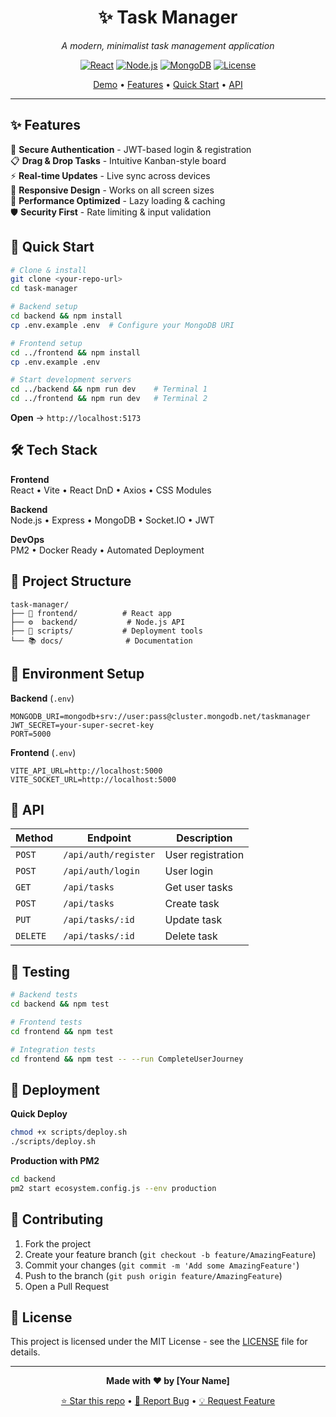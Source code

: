 <div align="center">

# ✨ Task Manager

*A modern, minimalist task management application*

[![React](https://img.shields.io/badge/React-18.2.0-blue?logo=react)](https://reactjs.org/)
[![Node.js](https://img.shields.io/badge/Node.js-16+-green?logo=node.js)](https://nodejs.org/)
[![MongoDB](https://img.shields.io/badge/MongoDB-6.0+-green?logo=mongodb)](https://mongodb.com/)
[![License](https://img.shields.io/badge/License-MIT-yellow.svg)](LICENSE)

[Demo](#) • [Features](#features) • [Quick Start](#quick-start) • [API](#api)

</div>

---

## ✨ Features

🔐 **Secure Authentication** - JWT-based login & registration  
📋 **Drag & Drop Tasks** - Intuitive Kanban-style board  
⚡ **Real-time Updates** - Live sync across devices  
📱 **Responsive Design** - Works on all screen sizes  
🚀 **Performance Optimized** - Lazy loading & caching  
🛡️ **Security First** - Rate limiting & input validation  

## 🚀 Quick Start

```bash
# Clone & install
git clone <your-repo-url>
cd task-manager

# Backend setup
cd backend && npm install
cp .env.example .env  # Configure your MongoDB URI

# Frontend setup  
cd ../frontend && npm install
cp .env.example .env

# Start development servers
cd ../backend && npm run dev    # Terminal 1
cd ../frontend && npm run dev   # Terminal 2
```

**Open** → `http://localhost:5173`

## 🛠️ Tech Stack

**Frontend**  
React • Vite • React DnD • Axios • CSS Modules

**Backend**  
Node.js • Express • MongoDB • Socket.IO • JWT

**DevOps**  
PM2 • Docker Ready • Automated Deployment

## 📁 Project Structure

```
task-manager/
├── 🎨 frontend/          # React app
├── ⚙️  backend/           # Node.js API  
├── 📜 scripts/           # Deployment tools
└── 📚 docs/              # Documentation
```

## 🔧 Environment Setup

**Backend** (`.env`)
```env
MONGODB_URI=mongodb+srv://user:pass@cluster.mongodb.net/taskmanager
JWT_SECRET=your-super-secret-key
PORT=5000
```

**Frontend** (`.env`)
```env
VITE_API_URL=http://localhost:5000
VITE_SOCKET_URL=http://localhost:5000
```

## 📡 API

| Method | Endpoint | Description |
|--------|----------|-------------|
| `POST` | `/api/auth/register` | User registration |
| `POST` | `/api/auth/login` | User login |
| `GET` | `/api/tasks` | Get user tasks |
| `POST` | `/api/tasks` | Create task |
| `PUT` | `/api/tasks/:id` | Update task |
| `DELETE` | `/api/tasks/:id` | Delete task |

## 🧪 Testing

```bash
# Backend tests
cd backend && npm test

# Frontend tests  
cd frontend && npm test

# Integration tests
cd frontend && npm test -- --run CompleteUserJourney
```

## 🚀 Deployment

**Quick Deploy**
```bash
chmod +x scripts/deploy.sh
./scripts/deploy.sh
```

**Production with PM2**
```bash
cd backend
pm2 start ecosystem.config.js --env production
```

## 🤝 Contributing

1. Fork the project
2. Create your feature branch (`git checkout -b feature/AmazingFeature`)
3. Commit your changes (`git commit -m 'Add some AmazingFeature'`)
4. Push to the branch (`git push origin feature/AmazingFeature`)
5. Open a Pull Request

## 📄 License

This project is licensed under the MIT License - see the [LICENSE](LICENSE) file for details.

---

<div align="center">

**Made with ❤️ by [Your Name]**

[⭐ Star this repo](https://github.com/yourusername/task-manager) • [🐛 Report Bug](https://github.com/yourusername/task-manager/issues) • [💡 Request Feature](https://github.com/yourusername/task-manager/issues)

</div>
